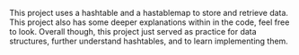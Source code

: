 This project uses a hashtable and a hastablemap to store and retrieve data. This project also has some deeper explanations within in the code, feel free to look.
Overall though, this project just served as practice for data structures, further understand hashtables, and to learn implementing them.
